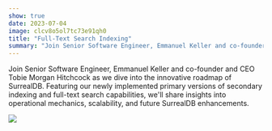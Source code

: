 ```yaml
---
show: true
date: 2023-07-04
image: clcv8o5ol7tc73e91qh0
title: "Full-Text Search Indexing"
summary: "Join Senior Software Engineer, Emmanuel Keller and co-founder and CEO Tobie Morgan Hitchcock as we dive into the innovative roadmap of SurrealDB."
---
```


Join Senior Software Engineer, Emmanuel Keller and co-founder and CEO Tobie Morgan Hitchcock as we dive into the innovative roadmap of SurrealDB. Featuring our newly implemented primary versions of secondary indexing and full-text search capabilities, we'll share insights into operational mechanics, scalability, and future SurrealDB enhancements.

![](https://www.youtube.com/embed/b_HVN87Wwg0)